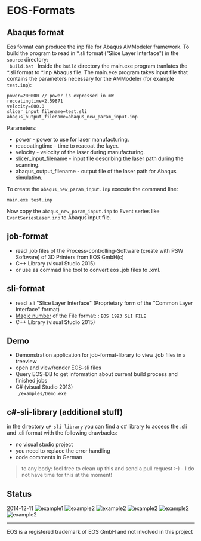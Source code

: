 EOS-Formats
===========

Abaqus format
-------------
Eos format can produce the inp file for Abaqus AMModeler framework. 
To build the program to read in *.sli format ("Slice Layer Interface")
in the `source` directory:   
<code> build.bat </code>
Inside the `build` directory the main.exe program tranlates the *.sli format to
*.inp Abaqus file.
The main.exe program takes input file that contains the parameters necessary for
the AMModeler (for example `test.inp`):
```
power=200000 // power is expressed in mW
recoatingtime=2.59871
velocity=800.0
slicer_input_filename=test.sli
abaqus_output_filename=abaqus_new_param_input.inp
```
Parameters:
- power - power to use for laser manufacturing.
- reacoatingtime - time to reacoat the layer.
- velocity - velocity of the laser during manufacturing.
- slicer_input_filename - input file describing the laser path during the scanning. 
- abaqus_output_filename - output file of the laser path for Abaqus simulation.

To create the `abaqus_new_param_input.inp` execute the command line:
```
main.exe test.inp
```
Now copy the `abaqus_new_param_input.inp` to Event series like `EventSeriesLaser.inp` to Abaqus input file.

job-format
----------
* read .job files of the Process-controlling-Software (create with PSW Software) of 3D Printers from EOS GmbH(c) 
* C++ Library (visual Studio 2015)
* or use as commad line tool to convert eos .job files to .xml.<br />


sli-format
----------
* read .sli "Slice Layer Interface" (Proprietary form of the "Common Layer Interface" format)
* [Magic number](https://en.wikipedia.org/wiki/File_format#Magic_number) of the File format: : `EOS 1993 SLI FILE` 
* C++ Library (visual Studio 2015)

Demo
----
* Demonstration application for job-format-library to view .job files in a treeview
* open and view/render EOS-sli files
* Query EOS-DB to get information about current build process and finished jobs
* C# (visual Studio 2013)<br />
<code> /examples/Demo.exe</code>


c#-sli-library (additional stuff)
----
in the directory `c#-sli-library` you can find a c# library to access the .sli and .cli format with the following drawbacks:
* no visual studio project
* you need to replace the error handling
* code comments in German
> to any body: feel free to clean up this and send a pull request :-) - I do not have time for this at the moment!


Status
------
2014-12-11
![example1](images/jobfile_viewer.png)
![example2](images/slifile_viewer.png)
![example2](images/db_connect.png)
![example2](images/db_jobs.png)
![example2](images/db_log.png)
![example2](images/db_parts_config.png)

---
EOS is a registered trademark of EOS GmbH and not involved in this project
